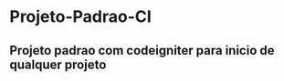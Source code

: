 Projeto-Padrao-CI
=================

Projeto padrao com codeigniter para inicio de qualquer projeto
--------------------------------------------------------------
